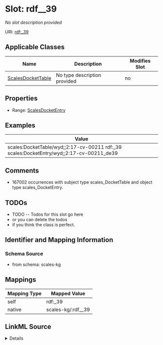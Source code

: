 

# Slot: rdf__39


_No slot description provided_





URI: [rdf:_39](http://www.w3.org/1999/02/22-rdf-syntax-ns#_39)



<!-- no inheritance hierarchy -->





## Applicable Classes

| Name | Description | Modifies Slot |
| --- | --- | --- |
| [ScalesDocketTable](../classes/ScalesDocketTable.md) | No type description provided |  no  |







## Properties

* Range: [ScalesDocketEntry](../classes/ScalesDocketEntry.md)






## Examples

| Value |
| --- |
| scales:DocketTable/wyd;;2:17-cv-00211 rdf:_39 scales:DocketEntry/wyd;;2:17-cv-00211_de39 |

## Comments

* 167002 occurrences with subject type scales_DocketTable and object type scales_DocketEntry.

## TODOs

* TODO -- Todos for this slot go here
* or you can delete the todos
* if you think the class is perfect.

## Identifier and Mapping Information







### Schema Source


* from schema: scales-kg




## Mappings

| Mapping Type | Mapped Value |
| ---  | ---  |
| self | rdf:_39 |
| native | scales-kg/:rdf__39 |




## LinkML Source

<details>
```yaml
name: rdf__39
description: No slot description provided
todos:
- TODO -- Todos for this slot go here
- or you can delete the todos
- if you think the class is perfect.
comments:
- 167002 occurrences with subject type scales_DocketTable and object type scales_DocketEntry.
examples:
- value: scales:DocketTable/wyd;;2:17-cv-00211 rdf:_39 scales:DocketEntry/wyd;;2:17-cv-00211_de39
from_schema: scales-kg
rank: 1000
slot_uri: rdf:_39
alias: rdf__39
domain_of:
- scales_DocketTable
range: scales_DocketEntry

```
</details>